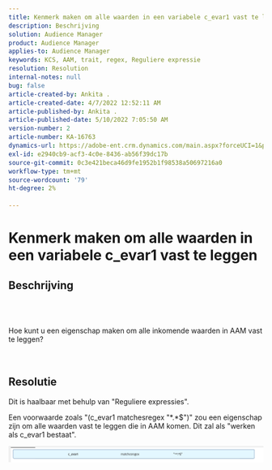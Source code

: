 ```yaml
---
title: Kenmerk maken om alle waarden in een variabele c_evar1 vast te leggen
description: Beschrijving
solution: Audience Manager
product: Audience Manager
applies-to: Audience Manager
keywords: KCS, AAM, trait, regex, Reguliere expressie
resolution: Resolution
internal-notes: null
bug: false
article-created-by: Ankita .
article-created-date: 4/7/2022 12:52:11 AM
article-published-by: Ankita .
article-published-date: 5/10/2022 7:05:50 AM
version-number: 2
article-number: KA-16763
dynamics-url: https://adobe-ent.crm.dynamics.com/main.aspx?forceUCI=1&pagetype=entityrecord&etn=knowledgearticle&id=da96daf3-0cb6-ec11-983f-000d3a5d0d94
exl-id: e2940cb9-acf3-4c0e-8436-ab56f39dc17b
source-git-commit: 0c3e421beca46d9fe1952b1f98538a50697216a0
workflow-type: tm+mt
source-wordcount: '79'
ht-degree: 2%

---
```


# Kenmerk maken om alle waarden in een variabele c_evar1 vast te leggen

## Beschrijving

<br><br><br>Hoe kunt u een eigenschap maken om alle inkomende waarden in AAM vast te leggen?<br><br><br>

## Resolutie


Dit is haalbaar met behulp van &quot;Reguliere expressies&quot;.

Een voorwaarde zoals &quot;(c_evar1 matchesregex &quot;\*.\*$&quot;)&quot; zou een eigenschap zijn om alle waarden vast te leggen die in AAM komen. Dit zal als &quot;werken als c_evar1 bestaat&quot;.



![](assets/1b1452cb-a86b-eb11-a812-00224803aaf7.png)
